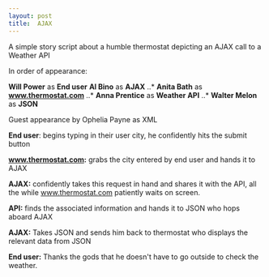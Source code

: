 ```yaml
---
layout: post
title:  AJAX
---
```

A simple story script about a humble thermostat depicting an AJAX call to a Weather API

In order of appearance:

 **Will Power** as **End user**
 **Al Bino** as **AJAX**
..* **Anita Bath** as **www.thermostat.com**
..* **Anna Prentice** as **Weather API**
..* **Walter Melon** as **JSON**

Guest appearance by Ophelia Payne as XML


**End user**: begins typing in their user city, he confidently hits the submit button

**www.thermostat.com:** grabs the city entered by end user and hands it to AJAX

**AJAX:** confidently takes this request in hand and shares it with the API, all the while www.thermostat.com patiently waits on screen.

**API:** finds the associated information and hands it to JSON who hops aboard AJAX

**AJAX:** Takes JSON and sends him back to thermostat who displays the relevant data from JSON

**End user:** Thanks the gods that he doesn't have to go outside to check the weather.


